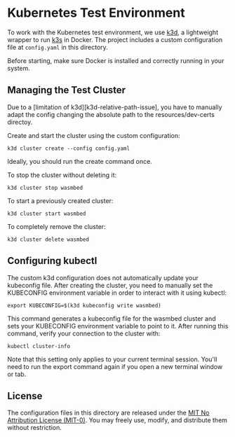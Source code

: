 # Kubernetes Test Environment

To work with the Kubernetes test environment, we use [k3d], a lightweight
wrapper to run [k3s] in Docker. The project includes a custom configuration file
at `config.yaml` in this directory.

Before starting, make sure Docker is installed and correctly running in your
system.

[k3d]: https://k3d.io
[k3s]: https://k3s.io/

## Managing the Test Cluster

Due to a [limitation of k3d][k3d-relative-path-issue], you have to manually
adapt the config changing the absolute path to the resources/dev-certs directoy.

Create and start the cluster using the custom configuration:

```
k3d cluster create --config config.yaml
```

Ideally, you should run the create command once.

To stop the cluster without deleting it:

```
k3d cluster stop wasmbed
```

To start a previously created cluster:

```
k3d cluster start wasmbed
```

To completely remove the cluster:

```
k3d cluster delete wasmbed
```

[k3d-relarive-path-issue]: https://github.com/k3d-io/k3d/issues/1289

## Configuring kubectl

The custom k3d configuration does not automatically update your kubeconfig
file. After creating the cluster, you need to manually set the KUBECONFIG
environment variable in order to interact with it using kubectl:

```
export KUBECONFIG=$(k3d kubeconfig write wasmbed)
```

This command generates a kubeconfig file for the wasmbed cluster and sets your
KUBECONFIG environment variable to point to it. After running this command,
verify your connection to the cluster with:

```
kubectl cluster-info
```

Note that this setting only applies to your current terminal session. You'll
need to run the export command again if you open a new terminal window or tab.

## License

The configuration files in this directory are released under the [MIT No
Attribution License (MIT-0)][mit-0]. You may freely use, modify, and distribute
them without restriction.

[mit-0]: https://spdx.org/licenses/MIT-0.html
